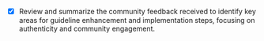 - [x] Review and summarize the community feedback received to identify key areas for guideline enhancement and implementation steps, focusing on authenticity and community engagement.